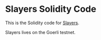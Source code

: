 # Slayers Solidity Code

This is the Solidity code for [Slayers](https://slayers.netlify.app/).

Slayers lives on the Goerli testnet.

